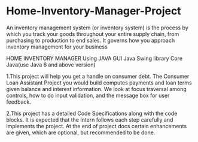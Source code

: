 # Home-Inventory-Manager-Project
An inventory management system (or inventory system) is the process by which you track your goods throughout your entire supply chain, from purchasing to production to end sales. It governs how you approach inventory management for your business


HOME INVENTORY MANAGER Using JAVA GUI 
Java Swing library
Core Java(use Java 6 and above version)

 1.This project will help you get a handle on consumer debt. The Consumer Loan Assistant Project you would build computes payments and loan terms given balance and interest information. We look at focus traversal among controls, how to do input validation, and the message box for user feedback.

2.This project has a detailed Code Specifications along with the code blocks. It is expected that the Intern follows each step carefully and implements the project. At the end of project docs certain enhancements are given, which are optional, but recommended to be done.

